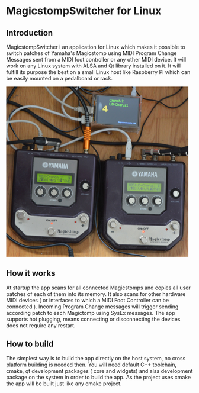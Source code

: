 # MagicstompSwitcher for Linux

## Introduction

MagicstompSwitcher i an application for Linux which makes it possible to switch patches of Yamaha's Magicstomp using MIDI Program Change Messages sent from a MIDI foot controller or any other MIDI device. It will work on any Linux system with ALSA and Qt library installed on it. It will fulfill its purpose the best on a small Linux host like Raspberry PI which can be easily mounted on a pedalboard or rack.

<img src="MSSwitcher.jpg"  width="492" height="460">

## How it works

At startup the app scans for all connected Magicstomps and copies all user patches of each of them into its memory. It also scans for other hardware MIDI devices ( or interfaces to which a MIDI Foot Controller can be connected ). Incoming Program Change messages will trigger sending according patch to each Magictomp using SysEx messages. The app supports hot plugging, means connecting or disconnecting the devices does not require any restart.

## How to build

The simplest way is to build the app directly on the host system, no cross platform building is needed then. You will need default C++ toolchain, cmake, qt development packages ( core and widgets) and alsa development package on the system in order to build the app. As the project uses cmake the app will be built just like any cmake project. 


